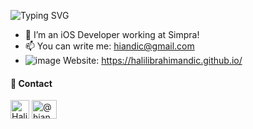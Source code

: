 ![Typing SVG](https://readme-typing-svg.demolab.com?font=Fira+Code&pause=1000&color=000000&width=435&lines=Hi+I+am+Halil+%F0%9F%91%8B;)

- 🚀 I’m an iOS Developer working at Simpra!
- 📫 You can write me: hiandic@gmail.com
- ![image](https://github.com/user-attachments/assets/ba38ae6c-d70b-45d8-9fa8-72e663104248)
 Website: https://halilibrahimandic.github.io/

#### 📩 Contact
<p align="left">
  <a href="https://linkedin.com/in/HalilIbrahimAndic" target="blank"
    ><img
      align="center"
      src="https://github.com/gauravghongde/social-icons/blob/master/PNG/Color/LinkedIN.png"
      alt="HalilIbrahimAndic"
      height="30"
      width="30"
  /></a>
  <a href="https://medium.com/@hiandic" target="blank"
    ><img
      align="center"
      src="https://github.com/gauravghongde/social-icons/blob/master/PNG/Color/Medium.png"
      alt="@hiandic"
      height="30"
      width="40"
  /></a>
  </p>
</p>
